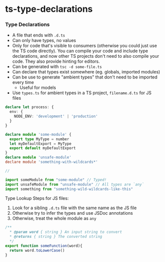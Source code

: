 # ts-type-declarations
### Type Declarations

* A file that ends with `.d.ts`
* Can only have types, no values
* Only for code that's visible to consumers (otherwise you could just use the TS code directly). You can compile your code and include type declarations, and now other TS projects don't need to also compile your code. They also provide hinting for editors.
* Can be generated with `tsc -d some-file.ts`
* Can declare that types exist somewhere (eg. globals, imported modules)
* Can be use to generate "ambient types" that don't need to be imported every time
  * Useful for models
* Use `types.ts` for ambient types in a TS project, `filename.d.ts` for JS files

```ts
declare let process: {
  env: {
    NODE_ENV: 'development' | 'production'
  }
}

declare module 'some-module' {
  export type MyType = number
  let myDefaultExport = MyType
  export default myDefaultExport
}
declare module 'unsafe-module'
declare module 'something-with-wildcards*'

//

import someModule from "some-module" // Typed!
import unsafeModule from "unsafe-module" // All types are `any`
import something from "something-wild-wildcards-like-this"
```

Type Lookup Steps for JS files:

1. Look for a sibling `.d.ts` file with the same name as the JS file
2. Otherwise try to infer the types and use JSDoc annotations
3. Otherwise, treat the whole module as `any`

```ts
/**
  * @param word { string } An input string to convert
  * @returns { string } The converted string
  */
export function someFunction(word){
  return word.toLowerCase()
}
```
